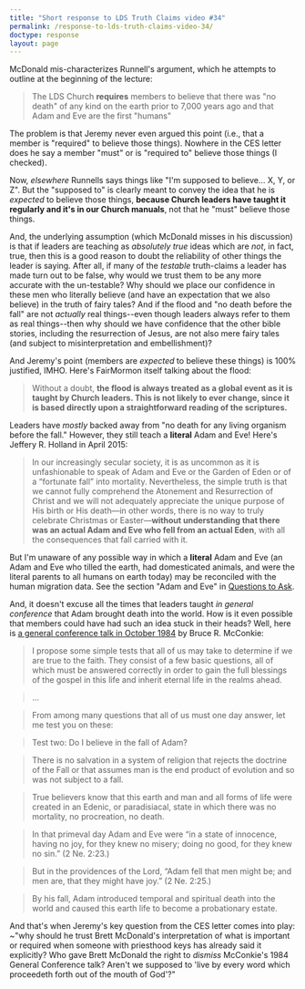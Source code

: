 ```yaml
---
title: "Short response to LDS Truth Claims video #34"
permalink: /response-to-lds-truth-claims-video-34/
doctype: response
layout: page
---
```


McDonald mis-characterizes Runnell's argument, which he attempts to outline at the beginning of the lecture:

> The LDS Church **requires** members to believe that there was "no death" of any kind on the earth prior to 7,000 years ago and that Adam and Eve are the first "humans"

The problem is that Jeremy never even argued this point (i.e., that a member is "required" to believe those things).  Nowhere in the CES letter does he say a member "must" or is "required to" believe those things (I checked).

Now, _elsewhere_ Runnells says things like "I'm supposed to believe... X, Y, or Z".  But the "supposed to" is clearly meant to convey the idea that he is _expected_ to believe those things, **because Church leaders have taught it regularly and it's in our Church manuals**, not that he "must" believe those things.  

And, the underlying assumption (which McDonald misses in his discussion) is that if leaders are teaching as _absolutely true_ ideas which are _not_, in fact, true, then this is a good reason to doubt the reliability of other things the leader is saying.  After all, if many of the _testable_ truth-claims a leader has made turn out to be false, why would we trust them to be any more accurate with the un-testable?  Why should we place our confidence in these men who literally believe (and have an expectation that we also believe) in the truth of fairy tales?  And if the flood and "no death before the fall" are not _actually_ real things--even though leaders always refer to them as real things--then why should we have confidence that the other bible stories, including the resurrection of Jesus, are not also mere fairy tales (and subject to misinterpretation and embellishment)?

And Jeremy's point (members are _expected_ to believe these things) is 100% justified, IMHO.  Here's FairMormon itself talking about the flood:

> Without a doubt, **the flood is always treated as a global event as it is taught by Church leaders. This is not likely to ever change, since it is based directly upon a straightforward reading of the scriptures.**

Leaders have _mostly_ backed away from "no death for any living organism before the fall."  However, they still teach a **literal** Adam and Eve!  Here's Jeffery R. Holland in April 2015:

> In our increasingly secular society, it is as uncommon as it is unfashionable to speak of Adam and Eve or the Garden of Eden or of a “fortunate fall” into mortality. Nevertheless, the simple truth is that we cannot fully comprehend the Atonement and Resurrection of Christ and we will not adequately appreciate the unique purpose of His birth or His death—in other words, there is no way to truly celebrate Christmas or Easter—**without understanding that there was an actual Adam and Eve who fell from an actual Eden**, with all the consequences that fall carried with it.

But I'm unaware of any possible way in which a **literal** Adam and Eve (an Adam and Eve who tilled the earth, had domesticated animals, and were the literal parents to all humans on earth today) may be reconciled with the human migration data.  See the section "Adam and Eve" in [Questions to Ask](https://faenrandir.github.io/a_careful_examination/questions-to-ask/#adam-and-eve).

And, it doesn't excuse all the times that leaders taught _in general conference_ that Adam brought death into the world.  How is it even possible that members could have had such an idea stuck in their heads?  Well, here is [a general conference talk in October 1984](https://www.lds.org/general-conference/1984/10/the-caravan-moves-on?lang=eng
) by Bruce R. McConkie:

> I propose some simple tests that all of us may take to determine if we are true to the faith. They consist of a few basic questions, all of which must be answered correctly in order to gain the full blessings of the gospel in this life and inherit eternal life in the realms ahead.

> ...

> From among many questions that all of us must one day answer, let me test you on these:

> Test two: Do I believe in the fall of Adam?

> There is no salvation in a system of religion that rejects the doctrine of the Fall or that assumes man is the end product of evolution and so was not subject to a fall.

> True believers know that this earth and man and all forms of life were created in an Edenic, or paradisiacal, state in which there was no mortality, no procreation, no death.

> In that primeval day Adam and Eve were “in a state of innocence, having no joy, for they knew no misery; doing no good, for they knew no sin.” (2 Ne. 2:23.)

> But in the providences of the Lord, “Adam fell that men might be; and men are, that they might have joy.” (2 Ne. 2:25.)

> By his fall, Adam introduced temporal and spiritual death into the world and caused this earth life to become a probationary estate.

And that's when Jeremy's key question from the CES letter comes into play: ~"why should he trust Brett McDonald's interpretation of what is important or required when someone with priesthood keys has already said it explicitly?  Who gave Brett McDonald the right to *dismiss* McConkie's 1984 General Conference talk?  Aren't we supposed to 'live by every word which proceedeth forth out of the mouth of God'?"
